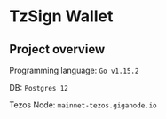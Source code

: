 # TzSign Wallet

## Project overview

Programming language: `Go v1.15.2`

DB: `Postgres 12`

Tezos Node: `mainnet-tezos.giganode.io`